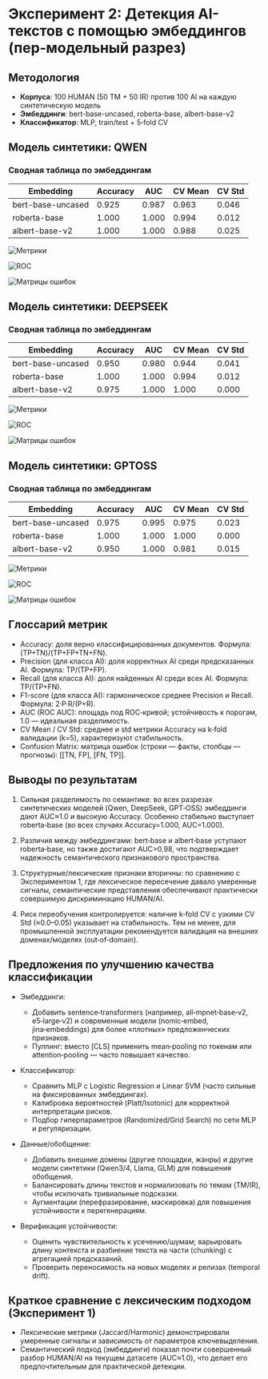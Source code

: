 # Эксперимент 2: Детекция AI-текстов с помощью эмбеддингов (пер‑модельный разрез)

## Методология

- **Корпуса**: 100 HUMAN (50 TM + 50 IR) против 100 AI на каждую синтетическую модель
- **Эмбеддинги**: bert-base-uncased, roberta-base, albert-base-v2
- **Классификатор**: MLP, train/test + 5‑fold CV

## Модель синтетики: QWEN

### Сводная таблица по эмбеддингам

| Embedding | Accuracy | AUC | CV Mean | CV Std |
|-----------|----------|-----|---------|--------|
| bert-base-uncased | 0.925 | 0.987 | 0.963 | 0.046 |
| roberta-base | 1.000 | 1.000 | 0.994 | 0.012 |
| albert-base-v2 | 1.000 | 1.000 | 0.988 | 0.025 |

![Метрики](classification_metrics_qwen.png)

![ROC](roc_curves_qwen.png)

![Матрицы ошибок](confusion_matrices_qwen.png)

## Модель синтетики: DEEPSEEK

### Сводная таблица по эмбеддингам

| Embedding | Accuracy | AUC | CV Mean | CV Std |
|-----------|----------|-----|---------|--------|
| bert-base-uncased | 0.950 | 0.980 | 0.944 | 0.041 |
| roberta-base | 1.000 | 1.000 | 0.994 | 0.012 |
| albert-base-v2 | 0.975 | 1.000 | 1.000 | 0.000 |

![Метрики](classification_metrics_deepseek.png)

![ROC](roc_curves_deepseek.png)

![Матрицы ошибок](confusion_matrices_deepseek.png)

## Модель синтетики: GPTOSS

### Сводная таблица по эмбеддингам

| Embedding | Accuracy | AUC | CV Mean | CV Std |
|-----------|----------|-----|---------|--------|
| bert-base-uncased | 0.975 | 0.995 | 0.975 | 0.023 |
| roberta-base | 1.000 | 1.000 | 1.000 | 0.000 |
| albert-base-v2 | 0.950 | 1.000 | 0.981 | 0.015 |

![Метрики](classification_metrics_gptoss.png)

![ROC](roc_curves_gptoss.png)

![Матрицы ошибок](confusion_matrices_gptoss.png)

## Глоссарий метрик

- Accuracy: доля верно классифицированных документов. Формула: (TP+TN)/(TP+FP+TN+FN).
- Precision (для класса AI): доля корректных AI среди предсказанных AI. Формула: TP/(TP+FP).
- Recall (для класса AI): доля найденных AI среди всех AI. Формула: TP/(TP+FN).
- F1-score (для класса AI): гармоническое среднее Precision и Recall. Формула: 2·P·R/(P+R).
- AUC (ROC AUC): площадь под ROC‑кривой; устойчивость к порогам, 1.0 — идеальная разделимость.
- CV Mean / CV Std: среднее и std метрики Accuracy на k‑fold валидации (k=5), характеризуют стабильность.
- Confusion Matrix: матрица ошибок (строки — факты, столбцы — прогнозы): [[TN, FP], [FN, TP]].

## Выводы по результатам

1) Сильная разделимость по семантике: во всех разрезах синтетических моделей (Qwen, DeepSeek, GPT‑OSS) эмбеддинги дают AUC≈1.0 и высокую Accuracy. Особенно стабильно выступает roberta‑base (во всех случаях Accuracy=1.000, AUC=1.000).

2) Различия между эмбеддингами: bert‑base и albert‑base уступают roberta‑base, но также достигают AUC>0.98, что подтверждает надежность семантического признакового пространства.

3) Структурные/лексические признаки вторичны: по сравнению с Экспериментом 1, где лексическое пересечение давало умеренные сигналы, семантические представления обеспечивают практически совершимую дискриминацию HUMAN/AI.

4) Риск переобучения контролируется: наличие k‑fold CV с узкими CV Std (≈0.0–0.05) указывает на стабильность. Тем не менее, для промышленной эксплуатации рекомендуется валидация на внешних доменах/моделях (out‑of‑domain).

## Предложения по улучшению качества классификации

- Эмбеддинги:
  - Добавить sentence‑transformers (например, all‑mpnet‑base‑v2, e5‑large‑v2) и современные модели (nomic‑embed, jina‑embeddings) для более «плотных» предложенческих признаков.
  - Пуллинг: вместо [CLS] применить mean‑pooling по токенам или attention‑pooling — часто повышает качество.

- Классификатор:
  - Сравнить MLP с Logistic Regression и Linear SVM (часто сильные на фиксированных эмбеддингах).
  - Калибровка вероятностей (Platt/Isotonic) для корректной интерпретации рисков.
  - Подбор гиперпараметров (Randomized/Grid Search) по сети MLP и регуляризации.

- Данные/обобщение:
  - Добавить внешние домены (другие площадки, жанры) и другие модели синтетики (Qwen3/4, Llama, GLM) для повышения обобщения.
  - Балансировать длины текстов и нормализовать по темам (TM/IR), чтобы исключать тривиальные подсказки.
  - Аугментации (перефразирование, маскировка) для повышения устойчивости к перегенерациям.

- Верификация устойчивости:
  - Оценить чувствительность к усечению/шумам; варьировать длину контекста и разбиение текста на части (chunking) с агрегацией предсказаний.
  - Проверить переносимость на новых моделях и релизах (temporal drift).

## Краткое сравнение с лексическим подходом (Эксперимент 1)

- Лексические метрики (Jaccard/Harmonic) демонстрировали умеренные сигналы и зависимость от параметров ключевыделения.
- Семантический подход (эмбеддинги) показал почти совершенный разбор HUMAN/AI на текущем датасете (AUC≈1.0), что делает его предпочтительным для практической детекции.
